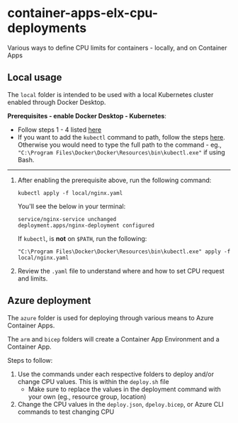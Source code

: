 # container-apps-elx-cpu-deployments
Various ways to define CPU limits for containers - locally, and on Container Apps


## Local usage
The `local` folder is intended to be used with a local Kubernetes cluster enabled through Docker Desktop. 

**Prerequisites - enable Docker Desktop - Kubernetes**:
- Follow steps 1 - 4 listed [here](https://docs.docker.com/desktop/kubernetes/#turn-on-kubernetes)
- If you want to add the `kubectl` command to path, follow the steps [here](https://docs.docker.com/desktop/kubernetes/#use-the-kubectl-command). Otherwise you would need to type the full path to the command - eg., `"C:\Program Files\Docker\Docker\Resources\bin\kubectl.exe"` if using Bash.
------

1. After enabling the prerequisite above, run the following command:

    ```
    kubectl apply -f local/nginx.yaml
    ```

    You'll see the below in your terminal:

    ```
    service/nginx-service unchanged
    deployment.apps/nginx-deployment configured
    ```

    If `kubectl`, is **not** on `$PATH`, run the following:
    ```
    "C:\Program Files\Docker\Docker\Resources\bin\kubectl.exe" apply -f local/nginx.yaml
    ```

2. Review the `.yaml` file to understand where and how to set CPU request and limits.

## Azure deployment
The `azure` folder is used for deploying through various means to Azure Container Apps.

The `arm` and `bicep` folders will create a Container App Environment and a Container App.

Steps to follow:
1. Use the commands under each respective folders to deploy and/or change CPU values. This is within the `deploy.sh` file
    - Make sure to replace the values in the deployment command with your own (eg., resource group, location)
2. Change the CPU values in the `deploy.json`, `dpeloy.bicep`, or Azure CLI commands to test changing CPU